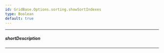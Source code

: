 ```yaml
---
id: GridBase.Options.sorting.showSortIndexes
type: Boolean
default: true
---
```

---
##### shortDescription
<!-- Description goes here -->

---
<!-- Description goes here -->
